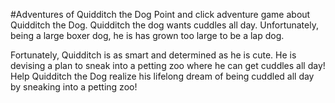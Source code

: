 #Adventures of Quidditch the Dog
Point and click adventure game about Quidditch the Dog.
Quidditch the dog wants cuddles all day. Unfortunately, being a large boxer dog,
he is has grown too large to be a lap dog.

Fortunately, Quidditch is as smart and determined as he is cute. He is devising
a plan to sneak into a petting zoo where he can get cuddles all day!
Help Quidditch the Dog realize his lifelong dream of being cuddled all day
by sneaking into a petting zoo!
